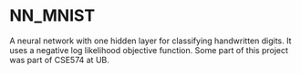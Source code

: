 # NN_MNIST
A neural network with one hidden layer for classifying handwritten digits. 
It uses a negative log likelihood objective function.
Some part of this project was part of CSE574 at UB.

